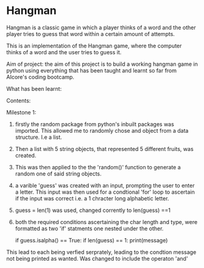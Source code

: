 # Hangman
Hangman is a classic game in which a player thinks of a word and the other player tries to guess that word within a certain amount of attempts.

This is an implementation of the Hangman game, where the computer thinks of a word and the user tries to guess it. 

Aim of project: the aim of this project is to build a working hangman game in python using everything that has been taught and learnt so far from AIcore's coding bootcamp. 

What has been learnt:

Contents: 

Milestone 1:
1. firstly the random package from python's inbuilt packages was imported. This allowed me to randomly chose and object from a data structure. I.e a list.
2. Then a list with 5 string objects, that represented 5 different fruits, was created.
3. This was then applied to the the 'random()' function to generate a random one of said string objects.
4. a varible 'guess' was created with an input, prompting the user to enter a letter. This input was then used for a condtional 'for' loop to ascertain if the input was correct i.e. a 1 chracter long alphabetic letter.

5. guess = len(1) was used, changed corrently to len(guess) ==1
6. both the required conditions ascertaining the char length and type, were formatted as two 'if' statments one nested under the other.

   if guess.isalpha() == True:
     if len(guess) == 1:
     print(message)
   
 This lead to each being verfied serprately, leading to the condtion message not being printed as wanted. Was changed to include the operaton 'and' 
